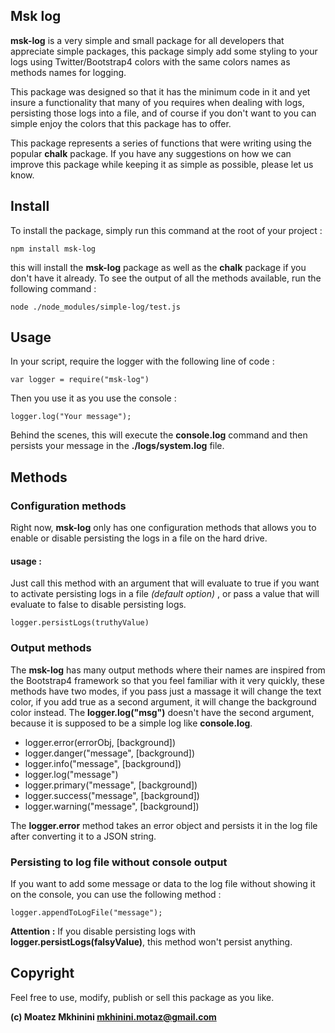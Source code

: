 
## Msk log

**msk-log** is a very simple and small package for all developers that appreciate simple packages, this package simply add some styling to your logs using Twitter/Bootstrap4 colors with the same colors names as methods names for logging.

This package was designed so that it has the minimum code in it and yet insure a functionality that many of you requires when dealing with logs, persisting those logs into a file, and of course if you don't want to you can simple enjoy the colors that this package has to offer.

This package represents a series of functions that were writing using the popular **chalk** package.
If you have any suggestions on how we can improve this package while keeping it as simple as possible, please let us know.

## Install
To install the package, simply run this command at the root of your project :

    npm install msk-log
this will install the **msk-log** package as well as the **chalk** package if you don't have it already.
To see the output of all the methods available, run the following command :

    node ./node_modules/simple-log/test.js

## Usage
In your script, require the logger with the following line of code :

    var logger = require("msk-log")
Then you use it as you use the console :

    logger.log("Your message");
Behind the scenes, this will execute the **console.log** command and then persists your message in the **./logs/system.log** file.
## Methods
### Configuration methods
Right now, **msk-log** only has one configuration methods that allows you to enable or disable persisting the logs in a file on the hard drive.
#### usage :
Just call this method with an argument that will evaluate to true if you want to activate persisting logs in a file *(default option)* , or pass a value that will evaluate to false to disable persisting logs.
     
    logger.persistLogs(truthyValue)

### Output methods
The **msk-log** has many output methods where their names are inspired from the Bootstrap4 framework so that you feel familiar with it very quickly, these methods have two modes, if you pass just a massage it will change the text color, if you add true as a second argument, it will change the background color instead. The **logger.log("msg")** doesn't have the second argument, because it is supposed to be a simple log like **console.log**.
 - logger.error(errorObj, [background])
 - logger.danger("message", [background])
 - logger.info("message", [background])
 - logger.log("message")
 - logger.primary("message", [background])
 - logger.success("message", [background])
 - logger.warning("message", [background])

The **logger.error** method takes an error object and persists it in the log file after converting it to a JSON string.
### Persisting to log file without console output
If you want to add some message or data to the log file without showing it on the console, you can use the following method :

    logger.appendToLogFile("message");
**Attention :** If you disable persisting logs with **logger.persistLogs(falsyValue)**, this method won't persist anything.

## Copyright
Feel free to use, modify, publish or sell this package as you like.

**(c) Moatez Mkhinini <mkhinini.motaz@gmail.com>**
